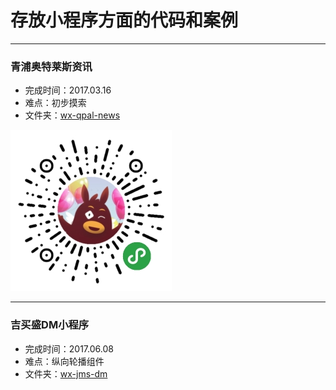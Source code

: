 # 存放小程序方面的代码和案例
---

### 青浦奥特莱斯资讯
* 完成时间：2017.03.16
* 难点：初步摸索
* 文件夹：[wx-qpal-news](https://github.com/foreverZ133/wechat-small-app/tree/master/wx-qpal-news)

<img src="qrcode/gh_4d3e57eb2e07_258.jpg">

-----
### 吉买盛DM小程序
* 完成时间：2017.06.08
* 难点：纵向轮播组件
* 文件夹：[wx-jms-dm](https://github.com/foreverZ133/wechat-small-app/tree/master/wx-jms-dm)
